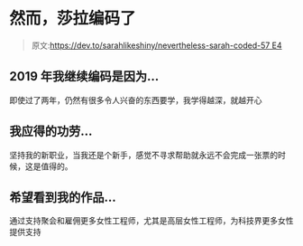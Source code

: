 # 然而，莎拉编码了

> 原文:[https://dev.to/sarahlikeshiny/nevertheless-sarah-coded-57 E4](https://dev.to/sarahlikeshiny/nevertheless-sarah-coded--57e4)

## 2019 年我继续编码是因为...

即使过了两年，仍然有很多令人兴奋的东西要学，我学得越深，就越开心

## [](#i-deserve-credit-for)我应得的功劳...

坚持我的新职业，当我还是个新手，感觉不寻求帮助就永远不会完成一张票的时候，这是值得的。

## [](#i-hope-to-see-my-work)希望看到我的作品...

通过支持聚会和雇佣更多女性工程师，尤其是高层女性工程师，为科技界更多女性提供支持